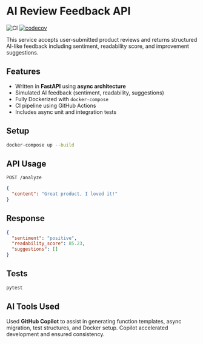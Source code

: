 
# AI Review Feedback API
![CI](https://github.com/amielsinue/poc-product-review-ai/actions/workflows/ci.yml/badge.svg)
[![codecov](https://codecov.io/gh/amielsinue/poc-product-review-ai/branch/main/graph/badge.svg)](https://codecov.io/gh/amielsinue/poc-product-review-ai)

This service accepts user-submitted product reviews and returns structured AI-like feedback including sentiment, readability score, and improvement suggestions.

## Features
- Written in **FastAPI** using **async architecture**
- Simulated AI feedback (sentiment, readability, suggestions)
- Fully Dockerized with `docker-compose`
- CI pipeline using GitHub Actions
- Includes async unit and integration tests

## Setup
```bash
docker-compose up --build
```

## API Usage
`POST /analyze`
```json
{
  "content": "Great product, I loved it!"
}
```

## Response
```json
{
  "sentiment": "positive",
  "readability_score": 85.23,
  "suggestions": []
}
```

## Tests
```bash
pytest
```

## AI Tools Used
Used **GitHub Copilot** to assist in generating function templates, async migration, test structures, and Docker setup. Copilot accelerated development and ensured consistency.
